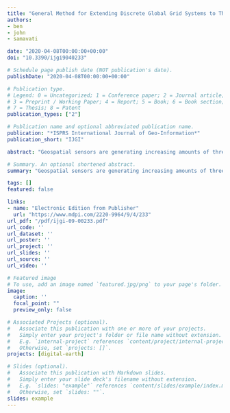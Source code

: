 ```yaml
---
title: "General Method for Extending Discrete Global Grid Systems to Three Dimensions"
authors:
- ben
- john
- samavati

date: "2020-04-08T00:00:00+00:00"
doi: "10.3390/ijgi9040233"

# Schedule page publish date (NOT publication's date).
publishDate: "2020-04-08T00:00:00+00:00"

# Publication type.
# Legend: 0 = Uncategorized; 1 = Conference paper; 2 = Journal article;
# 3 = Preprint / Working Paper; 4 = Report; 5 = Book; 6 = Book section;
# 7 = Thesis; 8 = Patent
publication_types: ["2"]

# Publication name and optional abbreviated publication name.
publication: "*ISPRS International Journal of Geo-Information*"
publication_short: "IJGI"

abstract: "Geospatial sensors are generating increasing amounts of three-dimensional (3D) data. While Discrete Global Grid Systems (DGGS) are a useful tool for integrating geospatial data, they provide no native support for 3D data. Several different 3D global grids have been proposed; however, these approaches are not consistent with state-of-the-art DGGSs. In this paper, we propose a general method that can extend any DGGS to the third dimension to operate as a 3D DGGS. This extension is done carefully to ensure any valid DGGS can be supported, including all refinement factors and non-congruent refinement. We define encoding, decoding, and indexing operations in a way that splits responsibility between the surface DGGS and the 3D component, which allows for easy transference of data between the 2D and 3D versions of a DGGS. As a part of this, we use radial mapping functions that serve a similar purpose as polyhedral projection in a conventional DGGS. We validate our method by creating three different 3D DGGSs tailored for three specific use cases. These use cases demonstrate our ability to quickly generate 3D global grids while achieving desired properties such as support for large ranges of altitudes, volume preservation between cells, and custom cell aspect ratio."

# Summary. An optional shortened abstract.
summary: "Geospatial sensors are generating increasing amounts of three-dimensional (3D) data. While Discrete Global Grid Systems (DGGS) are a useful tool for integrating geospatial data, they provide no native support for 3D data. Several different 3D global grids have been proposed; however, these approaches are not consistent with state-of-the-art DGGSs..."

tags: []
featured: false

links:
- name: "Electronic Edition from Publisher"
  url: "https://www.mdpi.com/2220-9964/9/4/233"
url_pdf: "/pdf/ijgi-09-00233.pdf"
url_code: ''
url_dataset: ''
url_poster: ''
url_project: ''
url_slides: ''
url_source: ''
url_video: ''

# Featured image
# To use, add an image named `featured.jpg/png` to your page's folder. 
image:
  caption: ''
  focal_point: ""
  preview_only: false

# Associated Projects (optional).
#   Associate this publication with one or more of your projects.
#   Simply enter your project's folder or file name without extension.
#   E.g. `internal-project` references `content/project/internal-project/index.md`.
#   Otherwise, set `projects: []`.
projects: [digital-earth]

# Slides (optional).
#   Associate this publication with Markdown slides.
#   Simply enter your slide deck's filename without extension.
#   E.g. `slides: "example"` references `content/slides/example/index.md`.
#   Otherwise, set `slides: ""`.
slides: example
---
```


